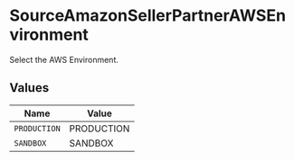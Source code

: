 # SourceAmazonSellerPartnerAWSEnvironment

Select the AWS Environment.


## Values

| Name         | Value        |
| ------------ | ------------ |
| `PRODUCTION` | PRODUCTION   |
| `SANDBOX`    | SANDBOX      |